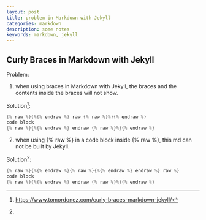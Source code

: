 ```yaml
---
layout: post
title: problem in Markdown with Jekyll
categories: markdown
description: some notes
keywords: markdown, jekyll
---
```


## Curly Braces in Markdown with Jekyll

Problem:

1. when using braces in Markdown with Jekyll, the braces and the contents inside the braces will not show.

Solution[^1]:

```cpp
{% raw %}{%{% endraw %} raw {% raw %}%}{% endraw %}
code block
{% raw %}{%{% endraw %} endraw {% raw %}%}{% endraw %}
```


2. when using {% raw %} in a code block inside {% raw %}, this md can not be built by Jekyll.

Solution[^2]:

```cpp
{% raw %}{%{% endraw %}{% raw %}{%{% endraw %} endraw %} raw %}
code block
{% raw %}{%{% endraw %} endraw {% raw %}%}{% endraw %}
```

[^1]:<https://www.tomordonez.com/curly-braces-markdown-jekyll/>
[^2]: